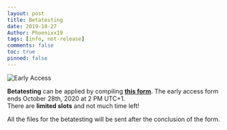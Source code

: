 ```yaml
---
layout: post
title: Betatesting
date: 2019-10-27
Author: Phoenixx19
tags: [info, not-release]
comments: false
toc: true
pinned: false
---
```


![Early Access](https://raw.githubusercontent.com/Phoenixx19/JumpKingPlus/master/docs/images/Banner.png)

**Betatesting** can be applied by compiling [**this form**](https://forms.office.com/Pages/ResponsePage.aspx?id=DQSIkWdsW0yxEjajBLZtrQAAAAAAAAAAAANAAcgqL_5UMVg4OTU3Mlg0TFVGUk5LWkE4SEFDVEgzRS4u).
The early access form ends October 28th, 2020 at 2 PM UTC+1.<br>
There are **limited slots** and not much time left!

All the files for the betatesting will be sent after the conclusion of the form.